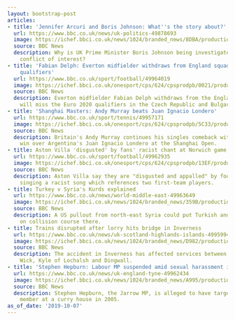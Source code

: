 ```yaml
---
layout: bootstrap-post
articles:
- title: 'Jennifer Arcuri and Boris Johnson: What''s the story about?'
  url: https://www.bbc.co.uk/news/uk-politics-49878693
  image: https://ichef.bbci.co.uk/news/1024/branded_news/8DBA/production/_109128263_arcuri_crop.jpg
  source: BBC News
  description: Why is UK Prime Minister Boris Johnson being investigated for an alleged
    conflict of interest?
- title: 'Fabian Delph: Everton midfielder withdraws from England squad for Euro 2020
    qualifiers'
  url: https://www.bbc.co.uk/sport/football/49964019
  image: https://ichef.bbci.co.uk/onesport/cps/624/cpsprodpb/0021/production/_109133000_fabian_delph_everton.jpg
  source: BBC News
  description: Everton midfielder Fabian Delph withdraws from the England squad and
    will miss the Euro 2020 qualifiers in the Czech Republic and Bulgaria.
- title: 'Shanghai Masters: Andy Murray beats Juan Ignacio Londero'
  url: https://www.bbc.co.uk/sport/tennis/49957171
  image: https://ichef.bbci.co.uk/onesport/cps/624/cpsprodpb/5C33/production/_109130632_gettyimages-1174211327.jpg
  source: BBC News
  description: Britain's Andy Murray continues his singles comeback with a first-round
    win over Argentina's Juan Ignacio Londero at the Shanghai Open.
- title: Aston Villa 'disgusted' by fans' racist chant at Norwich game
  url: https://www.bbc.co.uk/sport/football/49962935
  image: https://ichef.bbci.co.uk/onesport/cps/624/cpsprodpb/13EF/production/_109130150_marvelousnakamba1.jpg
  source: BBC News
  description: Aston Villa say they are "disgusted and appalled" by footage of supporters
    singing a racist song which references two first-team players.
- title: Turkey v Syria's Kurds explained
  url: https://www.bbc.co.uk/news/world-middle-east-49963649
  image: https://ichef.bbci.co.uk/news/1024/branded_news/359B/production/_109132731_mediaitem109132505.jpg
  source: BBC News
  description: A US pullout from north-east Syria could put Turkish and Kurdish fighters
    on collision course there.
- title: Trains disrupted after lorry hits bridge in Inverness
  url: https://www.bbc.co.uk/news/uk-scotland-highlands-islands-49959941
  image: https://ichef.bbci.co.uk/news/1024/branded_news/D982/production/_109128655_lorry.jpg
  source: BBC News
  description: The accident in Inverness has affected services between Inverness,
    Wick, Kyle of Lochalsh and Dingwall.
- title: 'Stephen Hepburn: Labour MP suspended amid sexual harassment inquiry'
  url: https://www.bbc.co.uk/news/uk-england-tyne-49962434
  image: https://ichef.bbci.co.uk/news/1024/branded_news/A995/production/_109131434_654197d7-090b-4975-8155-6e3dae7405ec.jpg
  source: BBC News
  description: Stephen Hepburn, the Jarrow MP, is alleged to have targeted a party
    member at a curry house in 2005.
as_of_date: '2019-10-07'
---
```


